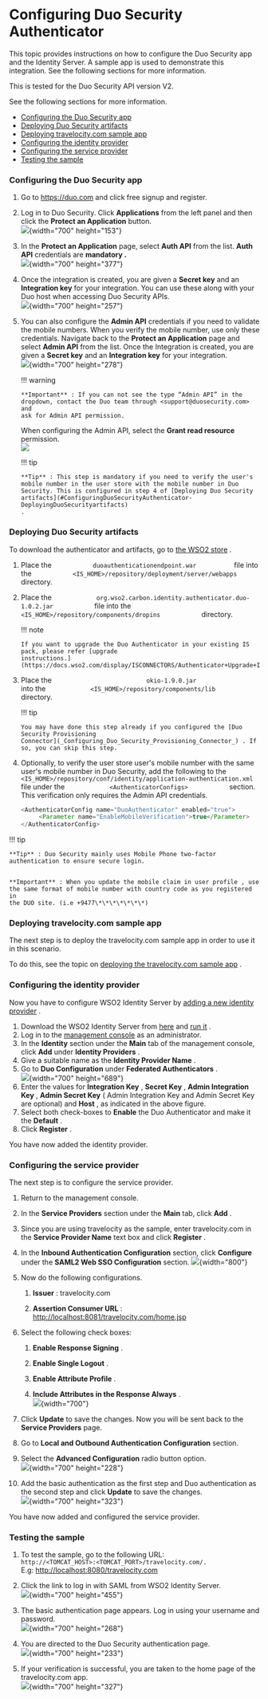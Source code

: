 # Configuring Duo Security Authenticator

This topic provides instructions on how to configure the Duo Security
app and the Identity Server. A sample app is used to demonstrate this
integration. See the following sections for more information.

This is tested for the Duo Security API version V2.

See the following sections for more information.  

-   [Configuring the Duo Security
    app](#ConfiguringDuoSecurityAuthenticator-ConfiguringtheDuoSecurityapp)
-   [Deploying Duo Security
    artifacts](#ConfiguringDuoSecurityAuthenticator-DeployingDuoSecurityartifacts)
-   [Deploying travelocity.com sample
    app](#ConfiguringDuoSecurityAuthenticator-Deployingtravelocity.comsampleapp)
-   [Configuring the identity
    provider](#ConfiguringDuoSecurityAuthenticator-Configuringtheidentityprovider)
-   [Configuring the service
    provider](#ConfiguringDuoSecurityAuthenticator-Configuringtheserviceprovider)
-   [Testing the
    sample](#ConfiguringDuoSecurityAuthenticator-Testingthesample)

### Configuring the Duo Security app

1.  Go to <https://duo.com> and click free signup and register.
2.  Log in to Duo Security. Click **Applications** from the left panel
    and then click the **Protect an Application** button.  
    ![](attachments/51486739/51451210.png){width="700" height="153"}
3.  In the **Protect an Application** page, select **Auth API** from
    the list. **Auth API** credentials are **mandatory .**  
    ![](attachments/51486739/51451211.png){width="700" height="377"}  
4.  Once the integration is created, you are given a **Secret key** and
    an **Integration key** for your integration. You can use these along
    with your Duo host when accessing Duo Security APIs.  
    ![](attachments/51486739/53284889.png){width="700" height="257"}
5.  You can also configure the **Admin API** credentials if you need to
    validate the mobile numbers. When you verify the mobile number, use
    only these credentials. Navigate back to the **Protect an
    Application** page and select **Admin API** from the list. Once the
    Integration is created, you are given a **Secret key** and an
    **Integration key** for your integration.  
    ![](attachments/51486739/51451212.png){width="700" height="278"}

    !!! warning
    
        **Important** : If you can not see the type “Admin API” in the
        dropdown, contact the Duo team through <support@duosecurity.com> and
        ask for Admin API permission.
    

    When configuring the Admin API, select the **Grant read resource**
    permission.  
    ![](attachments/51486739/66617570.png)

    !!! tip
    
        **Tip** : This step is mandatory if you need to verify the user's
        mobile number in the user store with the mobile number in Duo
        Security. This is configured in step 4 of [Deploying Duo Security
        artifacts](#ConfiguringDuoSecurityAuthenticator-DeployingDuoSecurityartifacts)
        .
    

### Deploying Duo Security artifacts

To download the authenticator and artifacts, go to [the WSO2
store](https://store.wso2.com/store/assets/isconnector/list?q=%22_default%22%3A%22duo%22)
.

1.  Place the `            duoauthenticationendpoint.war           `
    file into the
    `            <IS_HOME>/repository/deployment/server/webapps           `
    directory.
2.  Place the
    `             org.wso2.carbon.identity.authenticator.duo-1.0.2.jar            `
    file into the
    `             <IS_HOME>/repository/components/dropins            `
    directory.

    !!! note
    
        If you want to upgrade the Duo Authenticator in your existing IS
        pack, please refer [upgrade
        instructions.](https://docs.wso2.com/display/ISCONNECTORS/Authenticator+Upgrade+Instructions)
    

3.  Place the
    `                           okio-1.9.0.jar                         `
    into the
    `             <IS_HOME>/repository/components/lib            `
    directory.

    !!! tip
    
        You may have done this step already if you configured the [Duo
        Security Provisioning
        Connector](_Configuring_Duo_Security_Provisioning_Connector_) . If
        so, you can skip this step.
    

4.  Optionally, to verify the user store user's mobile number with the
    same user's mobile number in Duo Security, add the following to the
    `             <IS_HOME>/repository/conf/identity/application-authentication.xml            `
    file under the `             <AuthenticatorConfigs>            `
    section. This verification only requires the Admin API credentials.

    ``` java
    <AuthenticatorConfig name="DuoAuthenticator" enabled="true">
         <Parameter name="EnableMobileVerification">true</Parameter>
    </AuthenticatorConfig>
    ```

!!! tip
    
    **Tip** : Duo Security mainly uses Mobile Phone two-factor
    authentication to ensure secure login.
    
    
    **Important** : When you update the mobile claim in user profile , use
    the same format of mobile number with country code as you registered in
    the DUO site. (i.e +9477\*\*\*\*\*\*\*)
    

  

### Deploying travelocity.com sample app

The next step is to deploy the travelocity.com sample app in order to
use it in this scenario.

To do this, see the topic on [deploying the travelocity.com sample
app](_Deploying_the_Sample_App_) .

### Configuring the identity provider

Now you have to configure WSO2 Identity Server by [adding a new identity
provider](https://docs.wso2.com/display/IS510/Configuring+an+Identity+Provider)
.

1.  Download the WSO2 Identity Server from
    [here](http://wso2.com/products/identity-server/) and [run
    it](https://docs.wso2.com/display/IS510/Running+the+Product) .
2.  Log in to the [management
    console](https://docs.wso2.com/display/IS510/Getting+Started+with+the+Management+Console)
    as an administrator.
3.  In the **Identity** section under the **Main** tab of the management
    console, click **Add** under **Identity Providers** .
4.  Give a suitable name as the **Identity Provider Name** .
5.  Go to **Duo Configuration** under **Federated Authenticators** .  
    ![](attachments/51486739/51451222.png){width="700" height="689"}
6.  Enter the values for **Integration Key** , **Secret Key** , **Admin
    Integration Key** , **Admin Secret Key** ( Admin Integration Key
    and Admin Secret Key are optional) and **Host** , as indicated in
    the above figure.
7.  Select both check-boxes to **Enable** the Duo Authenticator and make
    it the **Default** .
8.  Click **Register** .

You have now added the identity provider.  

### Configuring the service provider

The next step is to configure the service provider.

1.  Return to the management console.

2.  In the **Service Providers** section under the **Main** tab, click
    **Add** .

3.  Since you are using travelocity as the sample, enter travelocity.com
    in the **Service Provider Name** text box and click **Register** .

4.  In the **Inbound Authentication Configuration** section, click
    **Configure** under the **SAML2 Web SSO Configuration** section.
    ![](attachments/48283197/48220892.png){width="800"}

5.  Now do the following configurations.

    1.  **Issuer** : travelocity.com

    2.  **Assertion Consumer URL** :
        [http://localhost:8081/travelocity.com/home.jsp](http://localhost:8080/travelocity.com/home.jsp)

6.  Select the following check boxes:
    1.  **Enable Response Signing** .

    2.  **Enable Single Logout** .

    3.  **Enable Attribute Profile** .

    4.  **Include Attributes in the Response Always** .  
        ![](attachments/51486739/51451223.png){width="700"}

7.  Click **Update** to save the changes. Now you will be sent back to
    the **Service Providers** page.
8.  Go to **Local and Outbound Authentication Configuration** section.
9.  Select the **Advanced Configuration** radio button option.  
    ![](attachments/51486739/51451225.png){width="700" height="228"}
10. Add the basic authentication as the first step and Duo
    authentication as the second step and click **Update** to save the
    changes.  
    ![](attachments/51486739/51451226.png){width="700" height="323"}

You have now added and configured the service provider.  

### Testing the sample

1.  To test the sample, go to the following URL:
    `            http://<TOMCAT_HOST>:<TOMCAT_PORT>/travelocity.com/.           `  
    E.g: <http://localhost:8080/travelocity.com>

2.  Click the link to log in with SAML from WSO2 Identity Server.  
    ![](attachments/48283197/48220894.png){width="700" height="455"}

3.  The basic authentication page appears. Log in using your username
    and password.  
    ![](attachments/51486739/51451227.png){width="700" height="268"}
4.  You are directed to the Duo Security authentication page.  
    ![](attachments/51486739/53284890.png){width="700" height="233"}
5.  If your verification is successful, you are taken to the home page
    of the travelocity.com app.  
    ![](attachments/51486739/53284894.png){width="700" height="327"}
